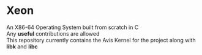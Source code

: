 # Xeon
An X86-64 Operating System built from scratch in C
<br>
Any **useful** contributions are allowed
<br>
This repository currently contains the Avis Kernel for the project along with **libk** and **libc**
